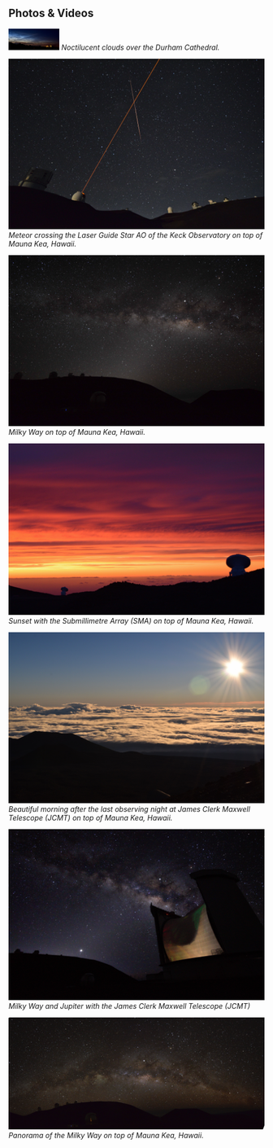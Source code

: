 ## Photos & Videos

[<img src="Durham_clouds.jpg" alt="Noctilucent clouds" width="100"/>](Durham_clouds.jpg)
*Noctilucent clouds over the Durham Cathedral.*

[![](keck_meteor2.jpg)](keck_meteor.jpg)
*Meteor crossing the Laser Guide Star AO of the Keck Observatory on top of Mauna Kea, Hawaii.*

[ ![](mw2.jpg)](mw.JPG)
*Milky Way on top of Mauna Kea, Hawaii.*

[ ![](sunset2.jpg)](sunset.JPG)
*Sunset with the Submillimetre Array (SMA) on top of Mauna Kea, Hawaii.*

[ ![](sunrise2.jpg)](sunrise.JPG)
*Beautiful morning after the last observing night at James Clerk Maxwell Telescope (JCMT) on top of Mauna Kea, Hawaii.*

[ ![](jcmt2.jpg)](jcmt.jpg)
*Milky Way and Jupiter with the James Clerk Maxwell Telescope (JCMT)*

[ ![](full_mw2.jpg)](full_mw.tif)
*Panorama of the Milky Way on top of Mauna Kea, Hawaii.*

